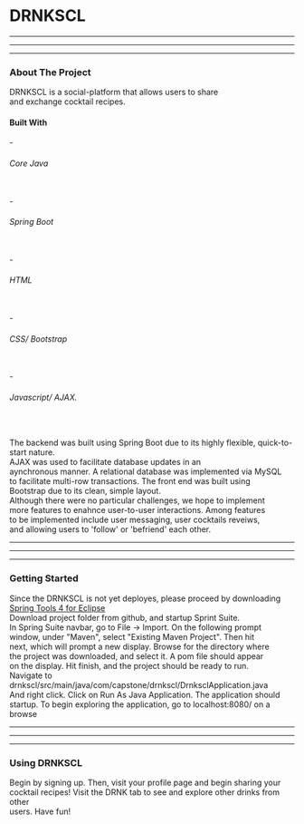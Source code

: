 <h1>DRNKSCL</h1> 

---
---
--- 

<h3>About The Project</h3>
DRNKSCL is a social-platform that allows users to share <br>
and exchange cocktail recipes.


<h4>Built With</h4>
- <h6>Core Java</h6><br>
- <h6>Spring Boot</h6><br>
- <h6>HTML</h6><br>
- <h6>CSS/ Bootstrap</h6><br>
- <h6>Javascript/ AJAX.</h6><br>


The backend was built using Spring Boot due to its 
highly flexible, quick-to-start nature.<br>
AJAX was used to facilitate database updates in an <br>
aynchronous manner. A relational database was implemented via MySQL <br>
to facilitate multi-row transactions. The front end was built using <br>
Bootstrap due to its clean, simple layout. <br>
Although there were no particular challenges, we hope to implement <br>
more features to enahnce user-to-user interactions. Among features <br>
to be implemented include user messaging, user cocktails reveiws, <br>
and allowing users to 'follow' or 'befriend' each other. 
<br>

---
---
---

<h3>Getting Started</h3>

Since the DRNKSCL is not yet deployes, please proceed by downloading 
<a href = "https://spring.io/tools">Spring Tools 4 for Eclipse </a><br>
Download project folder from github, and startup Sprint Suite. <br>
In Spring Suite navbar, go to File -> Import. On the following prompt <br>
window, under "Maven", select "Existing Maven Project". Then hit <br>
next, which will prompt a new display. Browse for the directory where <br>
the project was downloaded, and select it. A pom file should appear <br>
on the display. Hit finish, and the project should be ready to run. <br>
Navigate to drnkscl/src/main/java/com/capstone/drnkscl/DrnksclApplication.java <br> 
And right click. Click on Run As Java Application. The application should <br>
startup. To begin exploring the application, go to localhost:8080/ on a browse<br>

---
---
---

<h3>Using DRNKSCL</h3>

Begin by signing up. Then, visit your profile page and begin sharing your <br>
cocktail recipes! Visit the DRNK tab to see and explore other drinks from other <br> users. Have fun! 

